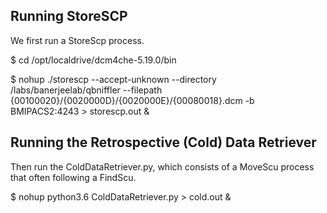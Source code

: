 ## Running StoreSCP
We first run a StoreScp process.

$ cd /opt/localdrive/dcm4che-5.19.0/bin

$ nohup ./storescp --accept-unknown --directory /labs/banerjeelab/qbniffler --filepath {00100020}/{0020000D}/{0020000E}/{00080018}.dcm -b BMIPACS2:4243 > storescp.out &

## Running the Retrospective (Cold) Data Retriever

Then run the ColdDataRetriever.py, which consists of a MoveScu process that often following a FindScu. 

$ nohup python3.6 ColdDataRetriever.py > cold.out &
